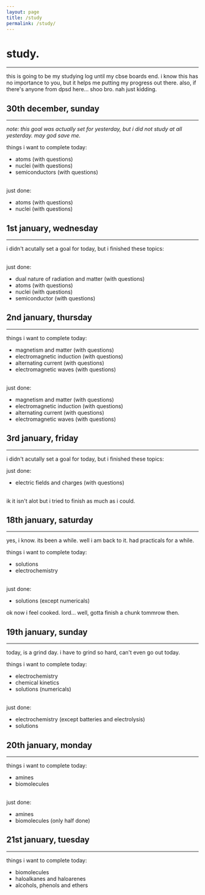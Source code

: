 ```yaml
---
layout: page
title: /study
permalink: /study/
---
```


# study.

---

this is going to be my studying log until my cbse boards end. i know this has no importance to you, but it helps me putting my progress out there. also, if there's anyone from dpsd here... shoo bro. nah just kidding.

## 30th december, sunday

---

_note: this goal was actually set for yesterday, but i did not study at all yesterday. may god save me._

things i want to complete today:
 - atoms (with questions)
 - nuclei (with questions)
 - semiconductors (with questions)

<br />just done:
 - atoms (with questions)
 - nuclei (with questions)

## 1st january, wednesday

---

i didn't acutally set a goal for today, but i finished these topics:

<br />just done:
 - dual nature of radiation and matter (with questions)
 - atoms (with questions)
 - nuclei (with questions)
 - semiconductor (with questions)

## 2nd january, thursday

---

things i want to complete today:
 - magnetism and matter (with questions)
 - electromagnetic induction (with questions)
 - alternating current (with questions)
 - electromagnetic waves (with questions)

<br />just done:
 - magnetism and matter (with questions)
 - electromagnetic induction (with questions)
 - alternating current (with questions)
 - electromagnetic waves (with questions)

## 3rd january, friday

---

i didn't acutally set a goal for today, but i finished these topics:

just done:
 - electric fields and charges (with questions)

<br />ik it isn't alot but i tried to finish as much as i could.

## 18th january, saturday

---

yes, i know. its been a while. well i am back to it. had practicals for a while.

things i want to complete today:
 - solutions
 - electrochemistry

<br />just done:
 - solutions (except numericals)

ok now i feel cooked. lord... well, gotta finish a chunk tommrow then.

## 19th january, sunday

---

today, is a grind day. i have to grind so hard, can't even go out today.

things i want to complete today:
 - electrochemistry
 - chemical kinetics
 - solutions (numericals)

<br />just done:
 - electrochemistry (except batteries and electrolysis)
 - solutions

## 20th january, monday

---

things i want to complete today:
 - amines
 - biomolecules

<br />just done:
 - amines
 - biomolecules (only half done)

## 21st january, tuesday

---

things i want to complete today:
 - biomolecules
 - haloalkanes and haloarenes
 - alcohols, phenols and ethers
